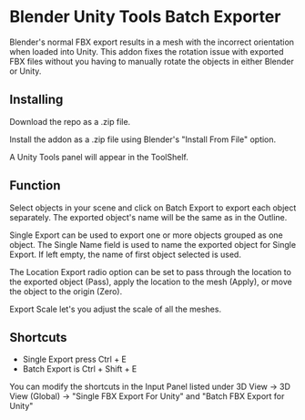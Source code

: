 # Blender Unity Tools Batch Exporter

Blender's normal FBX export results in a mesh with the incorrect orientation when loaded into Unity.
This addon fixes the rotation issue with exported FBX files without you having to 
manually rotate the objects in either Blender or Unity.

## Installing
Download the repo as a .zip file.

Install the addon as a .zip file using Blender's "Install From File" option.

A Unity Tools panel will appear in the ToolShelf.

## Function
Select objects in your scene and click on Batch Export to export each object separately.
The exported object's name will be the same as in the Outline.

Single Export can be used to export one or more objects grouped as one object.  The Single Name field is used to name the exported object for Single Export.  If left empty, the name of first object selected is used.

The Location Export radio option can be set to pass through the location to the exported object (Pass), apply the location to the mesh (Apply), or move the object to the origin (Zero).

Export Scale let's you adjust the scale of all the meshes.

## Shortcuts
* Single Export press Ctrl + E 
* Batch Export is Ctrl + Shift + E

You can modify the shortcuts in the Input Panel listed under 
3D View -> 3D View (Global) -> "Single FBX Export For Unity"
and "Batch FBX Export for Unity"
